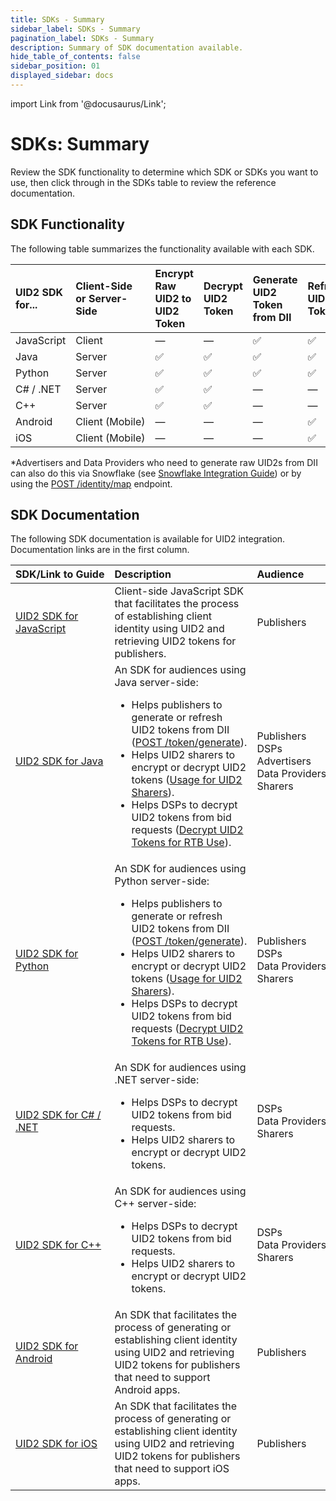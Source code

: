 ```yaml
---
title: SDKs - Summary
sidebar_label: SDKs - Summary
pagination_label: SDKs - Summary
description: Summary of SDK documentation available.
hide_table_of_contents: false
sidebar_position: 01
displayed_sidebar: docs
---
```


import Link from '@docusaurus/Link';

# SDKs: Summary

Review the SDK functionality to determine which SDK or SDKs you want to use, then click through in the SDKs table to review the reference documentation.

## SDK Functionality

The following table summarizes the functionality available with each SDK.

| UID2 SDK for... | Client-Side or Server-Side | Encrypt Raw UID2 to UID2 Token | Decrypt UID2 Token | Generate UID2 Token from DII | Refresh UID2 Token | Generate Raw UID2 from DII&ast; |
|:----------------| :--- |  :--- | :--- | :--- | :--- | :--- |
| JavaScript      | Client| &#8212; | &#8212; | &#9989; | &#9989; | &#8212; |
| Java            | Server | &#9989; | &#9989; | &#9989; | &#9989; | &#9989; |
| Python          | Server | &#9989; | &#9989; | &#9989; | &#9989; | &#8212; |
| C# / .NET       | Server | &#9989; | &#9989; | &#8212; | &#8212; | &#8212; |
| C++             | Server | &#9989; | &#9989; | &#8212; | &#8212; | &#8212; |
| Android         | Client&nbsp;(Mobile) | &#8212; | &#8212; | &#8212; | &#9989; | &#9989; |
| iOS    | Client (Mobile)| &#8212; | &#8212; | &#8212;| &#9989; |&#9989; |

&ast;Advertisers and Data Providers who need to generate raw UID2s from DII can also do this via Snowflake (see [Snowflake Integration Guide](../guides/snowflake_integration.md)) or by using the [POST&nbsp;/identity/map](../endpoints/post-identity-map.md) endpoint.

<!-- &#9989; = Supported | &#10060; = Not Supported | &#8212; = Not Supported -->

## SDK Documentation

The following SDK documentation is available for UID2 integration. Documentation links are in the first column.

| SDK/Link&nbsp;to&nbsp;Guide                             | Description                                                                                                                                                                                                                                                                                                                                                                                                                                                                                                                                     | Audience
|:--------------------------------------------------------|:------------------------------------------------------------------------------------------------------------------------------------------------------------------------------------------------------------------------------------------------------------------------------------------------------------------------------------------------------------------------------------------------------------------------------------------------------------------------------------------------------------------------------------------------| :--- |
| [UID2 SDK for JavaScript](client-side-identity.md)      | Client-side JavaScript SDK that facilitates the process of establishing client identity using UID2 and retrieving UID2 tokens for publishers.                                                                                                                                                                                                                                                                                                                                                                                                   | Publishers |
| [UID2 SDK for Java](uid2-sdk-ref-java.md)               | An SDK for audiences using Java server-side:<ul><li>Helps publishers to generate or refresh UID2 tokens from <Link href="../ref-info/glossary-uid#gl-dii">DII</Link> ([POST&nbsp;/token/generate](../endpoints/post-token-generate)).</li><li>Helps UID2 sharers to encrypt or decrypt UID2 tokens ([Usage for UID2 Sharers](uid2-sdk-ref-java.md#usage-for-uid2-sharers)).</li><li>Helps DSPs to decrypt UID2 tokens from bid requests ([Decrypt UID2 Tokens for RTB Use](guides/dsp-guide.md#decrypt-uid2-tokens-for-rtb-use)).</li></ul>     | Publishers<br/>DSPs<br/>Advertisers<br/>Data&nbsp;Providers<br/>Sharers |
| [UID2 SDK for Python](uid2-sdk-ref-python.md)           | An SDK for audiences using Python server-side:<ul><li>Helps publishers to generate or refresh UID2 tokens from <Link href="../ref-info/glossary-uid#gl-dii">DII</Link> ([POST&nbsp;/token/generate](../endpoints/post-token-generate)).</li><li>Helps UID2 sharers to encrypt or decrypt UID2 tokens ([Usage for UID2 Sharers](uid2-sdk-ref-python.md#usage-for-uid2-sharers)).</li><li>Helps DSPs to decrypt UID2 tokens from bid requests ([Decrypt UID2 Tokens for RTB Use](guides/dsp-guide.md#decrypt-uid2-tokens-for-rtb-use)).</li></ul> | Publishers<br/>DSPs<br/>Data Providers<br/>Sharers |
| [UID2 SDK for C# / .NET](uid2-sdk-ref-csharp-dotnet.md) | An SDK for audiences using .NET server-side:<ul><li>Helps DSPs to decrypt UID2 tokens from bid requests.</li><li>Helps UID2 sharers to encrypt or decrypt UID2 tokens.</li></ul>                                                                                                                                                                                                                                                                                                                                                                | DSPs<br/>Data Providers<br/>Sharers |
| [UID2 SDK for C++](uid2-sdk-ref-cplusplus.md)           | An SDK for audiences using C++ server-side:<ul><li>Helps DSPs to decrypt UID2 tokens from bid requests.</li><li>Helps UID2 sharers to encrypt or decrypt UID2 tokens.</li></ul>                                                                                                                                                                                                                                                                                                                                                                 | DSPs<br/>Data Providers<br/>Sharers |
| [UID2 SDK for Android](uid2-sdk-ref-android.md)         | An SDK that facilitates the process of generating or establishing client identity using UID2 and retrieving UID2 tokens for publishers that need to support Android apps.                                                                                                                                                                                                                                                                                                                                                                       | Publishers |
| [UID2 SDK for iOS](uid2-sdk-ref-ios.md)        | An SDK that facilitates the process of generating or establishing client identity using UID2 and retrieving UID2 tokens for publishers that need to support iOS apps.                                                                                                                                                                                                                                                                                                                                                                  | Publishers |
